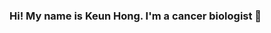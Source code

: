 ### Hi! My name is Keun Hong. I'm a cancer biologist 👋

<!--
#![github stats](https://github-readme-stats.vercel.app/api?username=keun-hong&show_icons=true)
#[![github stats](https://github-readme-stats.vercel.app/api/top-langs/?username=keun-hong&show_icons=true&hide_border=true&title_color=004386&icon_color=004386&layout=compact)](https://github.com/keun-hong)

**keun-hong/keun-hong** is a ✨ _special_ ✨ repository because its `README.md` (this file) appears on your GitHub profile.

Here are some ideas to get you started:

- 🔭 I’m currently working on ...
- 🌱 I’m currently learning ...
- 👯 I’m looking to collaborate on ...
- 🤔 I’m looking for help with ...
- 💬 Ask me about ...
- 📫 How to reach me: ...
- 😄 Pronouns: ...
- ⚡ Fun fact: ...
-->
